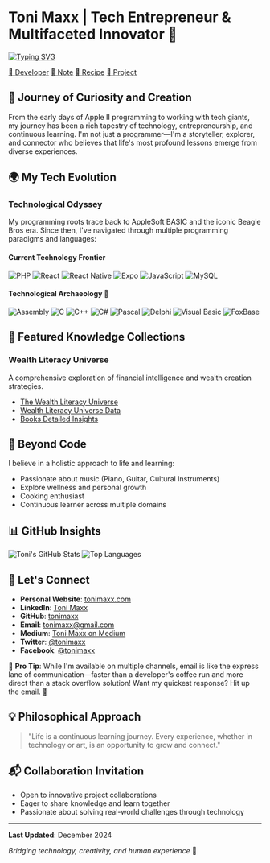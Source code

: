 # Toni Maxx | Tech Entrepreneur & Multifaceted Innovator 🚀

[![Typing SVG](https://readme-typing-svg.demolab.com?font=Fira+Code&pause=1000&width=435&lines=From+Apple+II+to+global+innovation;Code+craftsman%2C+problem+solver;Multilingual+in+tech+languages;Entrepreneur+at+heart%2C+global+mind;Building+solutions+that+matter;Musician%2C+learner%2C+tech+explorer;Bridging+creativity+and+code;Transforming+ideas+into+impact;Sharing+knowledge%2C+inspiring+growth;Curious+mind%2C+endless+potential)](https://git.io/typing-svg)

[🔗 Developer](./Dev/) [🔗 Note](./note/) [🔗 Recipe](./Recipe/) [🔗 Project](./Project/)

## 👋 Journey of Curiosity and Creation

From the early days of Apple II programming to working with tech giants, my journey has been a rich tapestry of technology, entrepreneurship, and continuous learning. I'm not just a programmer—I'm a storyteller, explorer, and connector who believes that life's most profound lessons emerge from diverse experiences.

## 🌍 My Tech Evolution

### Technological Odyssey
My programming roots trace back to AppleSoft BASIC and the iconic Beagle Bros era. Since then, I've navigated through multiple programming paradigms and languages:

#### Current Technology Frontier
![PHP](https://img.shields.io/badge/-PHP-777BB4?style=flat-square&logo=php&logoColor=white)
![React](https://img.shields.io/badge/-React-61DAFB?style=flat-square&logo=react&logoColor=black)
![React Native](https://img.shields.io/badge/-React_Native-61DAFB?style=flat-square&logo=react&logoColor=black)
![Expo](https://img.shields.io/badge/-Expo-000020?style=flat-square&logo=expo&logoColor=white)
![JavaScript](https://img.shields.io/badge/-JavaScript-F7DF1E?style=flat-square&logo=javascript&logoColor=black)
![MySQL](https://img.shields.io/badge/-MySQL-4479A1?style=flat-square&logo=mysql&logoColor=white)

#### Technological Archaeology 🏺
![Assembly](https://img.shields.io/badge/-Assembly-000000?style=flat-square)
![C](https://img.shields.io/badge/-C-A8B9CC?style=flat-square&logo=c&logoColor=white)
![C++](https://img.shields.io/badge/-C++-00599C?style=flat-square&logo=c%2B%2B&logoColor=white)
![C#](https://img.shields.io/badge/-C%23-239120?style=flat-square&logo=c-sharp&logoColor=white)
![Pascal](https://img.shields.io/badge/-Pascal-000000?style=flat-square)
![Delphi](https://img.shields.io/badge/-Delphi-EE1F35?style=flat-square)
![Visual Basic](https://img.shields.io/badge/-Visual_Basic-512BD4?style=flat-square)
![FoxBase](https://img.shields.io/badge/-FoxBase-4479A1?style=flat-square)


## 🌟 Featured Knowledge Collections

### Wealth Literacy Universe
A comprehensive exploration of financial intelligence and wealth creation strategies.

- [The Wealth Literacy Universe](/note/The_Wealth_Literacy_Universe.md)
- [Wealth Literacy Universe Data](/note/wlu.json)
- [Books Detailed Insights](/note/books_details.json)

## 🎨 Beyond Code

I believe in a holistic approach to life and learning:
- Passionate about music (Piano, Guitar, Cultural Instruments)
- Explore wellness and personal growth
- Cooking enthusiast
- Continuous learner across multiple domains

## 📊 GitHub Insights

![Toni's GitHub Stats](https://github-readme-stats.vercel.app/api?username=tonimaxx&show_icons=true&theme=radical)
![Top Languages](https://github-readme-stats.vercel.app/api/top-langs/?username=tonimaxx&layout=compact&theme=radical)

## 🤝 Let's Connect

- **Personal Website**: [tonimaxx.com](https://tonimaxx.com)
- **LinkedIn**: [Toni Maxx](https://www.linkedin.com/in/tonimaxx/)
- **GitHub**: [tonimaxx](https://github.com/tonimaxx)
- **Email**: tonimaxx@gmail.com
- **Medium**: [Toni Maxx on Medium](https://medium.com/@tonimaxx)
- **Twitter**: [@tonimaxx](https://twitter.com/tonimaxx)
- **Facebook**: [@tonimaxx](https://facebook.com/tonimaxx)

📧 **Pro Tip**: While I'm available on multiple channels, email is like the express lane of communication—faster than a developer's coffee run and more direct than a stack overflow solution! Want my quickest response? Hit up the email. 🚀

## 💡 Philosophical Approach

> "Life is a continuous learning journey. Every experience, whether in technology or art, is an opportunity to grow and connect."

## 📬 Collaboration Invitation

- Open to innovative project collaborations
- Eager to share knowledge and learn together
- Passionate about solving real-world challenges through technology

---

**Last Updated**: December 2024

*Bridging technology, creativity, and human experience* 🌱